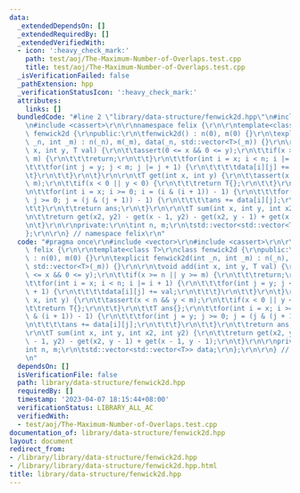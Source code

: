 ```yaml
---
data:
  _extendedDependsOn: []
  _extendedRequiredBy: []
  _extendedVerifiedWith:
  - icon: ':heavy_check_mark:'
    path: test/aoj/The-Maximum-Number-of-Overlaps.test.cpp
    title: test/aoj/The-Maximum-Number-of-Overlaps.test.cpp
  _isVerificationFailed: false
  _pathExtension: hpp
  _verificationStatusIcon: ':heavy_check_mark:'
  attributes:
    links: []
  bundledCode: "#line 2 \"library/data-structure/fenwick2d.hpp\"\n#include <vector>\r\
    \n#include <cassert>\r\n\r\nnamespace felix {\r\n\r\ntemplate<class T>\r\nclass\
    \ fenwick2d {\r\npublic:\r\n\tfenwick2d() : n(0), m(0) {}\r\n\texplicit fenwick2d(int\
    \ _n, int _m) : n(_n), m(_m), data(_n, std::vector<T>(_m)) {}\r\n\r\n\tvoid add(int\
    \ x, int y, T val) {\r\n\t\tassert(0 <= x && 0 <= y);\r\n\t\tif(x >= n || y >=\
    \ m) {\r\n\t\t\treturn;\r\n\t\t}\r\n\t\tfor(int i = x; i < n; i |= i + 1) {\r\n\
    \t\t\tfor(int j = y; j < m; j |= j + 1) {\r\n\t\t\t\tdata[i][j] += val;\r\n\t\t\
    \t}\r\n\t\t}\r\n\t}\r\n\r\n\tT get(int x, int y) {\r\n\t\tassert(x < n && y <\
    \ m);\r\n\t\tif(x < 0 || y < 0) {\r\n\t\t\treturn T{};\r\n\t\t}\r\n\t\tT ans{};\r\
    \n\t\tfor(int i = x; i >= 0; i = (i & (i + 1)) - 1) {\r\n\t\t\tfor(int j = y;\
    \ j >= 0; j = (j & (j + 1)) - 1) {\r\n\t\t\t\tans += data[i][j];\r\n\t\t\t}\r\n\
    \t\t}\r\n\t\treturn ans;\r\n\t}\r\n\r\n\tT sum(int x, int y, int x2, int y2) {\r\
    \n\t\treturn get(x2, y2) - get(x - 1, y2) - get(x2, y - 1) + get(x - 1, y - 1);\r\
    \n\t}\r\n\r\nprivate:\r\n\tint n, m;\r\n\tstd::vector<std::vector<T>> data;\r\n\
    };\r\n\r\n} // namespace felix\r\n"
  code: "#pragma once\r\n#include <vector>\r\n#include <cassert>\r\n\r\nnamespace\
    \ felix {\r\n\r\ntemplate<class T>\r\nclass fenwick2d {\r\npublic:\r\n\tfenwick2d()\
    \ : n(0), m(0) {}\r\n\texplicit fenwick2d(int _n, int _m) : n(_n), m(_m), data(_n,\
    \ std::vector<T>(_m)) {}\r\n\r\n\tvoid add(int x, int y, T val) {\r\n\t\tassert(0\
    \ <= x && 0 <= y);\r\n\t\tif(x >= n || y >= m) {\r\n\t\t\treturn;\r\n\t\t}\r\n\
    \t\tfor(int i = x; i < n; i |= i + 1) {\r\n\t\t\tfor(int j = y; j < m; j |= j\
    \ + 1) {\r\n\t\t\t\tdata[i][j] += val;\r\n\t\t\t}\r\n\t\t}\r\n\t}\r\n\r\n\tT get(int\
    \ x, int y) {\r\n\t\tassert(x < n && y < m);\r\n\t\tif(x < 0 || y < 0) {\r\n\t\
    \t\treturn T{};\r\n\t\t}\r\n\t\tT ans{};\r\n\t\tfor(int i = x; i >= 0; i = (i\
    \ & (i + 1)) - 1) {\r\n\t\t\tfor(int j = y; j >= 0; j = (j & (j + 1)) - 1) {\r\
    \n\t\t\t\tans += data[i][j];\r\n\t\t\t}\r\n\t\t}\r\n\t\treturn ans;\r\n\t}\r\n\
    \r\n\tT sum(int x, int y, int x2, int y2) {\r\n\t\treturn get(x2, y2) - get(x\
    \ - 1, y2) - get(x2, y - 1) + get(x - 1, y - 1);\r\n\t}\r\n\r\nprivate:\r\n\t\
    int n, m;\r\n\tstd::vector<std::vector<T>> data;\r\n};\r\n\r\n} // namespace felix\r\
    \n"
  dependsOn: []
  isVerificationFile: false
  path: library/data-structure/fenwick2d.hpp
  requiredBy: []
  timestamp: '2023-04-07 18:15:44+08:00'
  verificationStatus: LIBRARY_ALL_AC
  verifiedWith:
  - test/aoj/The-Maximum-Number-of-Overlaps.test.cpp
documentation_of: library/data-structure/fenwick2d.hpp
layout: document
redirect_from:
- /library/library/data-structure/fenwick2d.hpp
- /library/library/data-structure/fenwick2d.hpp.html
title: library/data-structure/fenwick2d.hpp
---
```

